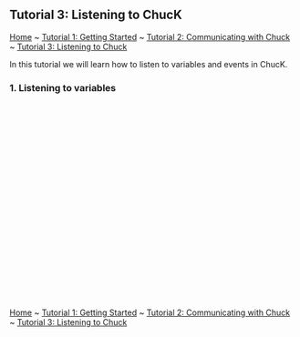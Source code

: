 <!-- 
	WebChucK Tutorials, by Mike Mulshine et al

	Praise be to Jack Atherton for making ChucK work on the web... As well as getting Ace to work as a miniAudicle like IDE. WOW.
	
	Praise be to Matt Wright for suggesting the use of pandoc = markdown to html converter, in which we can embed html/js as well.

	Praise of course to Ge Wang for writing ChucK. 

	<3 

	here we go...
-->

<!---
Include the ACE and ChucK stuff
-->

<head>
	<meta charset="utf-8">
  <meta http-equiv="Content-Type" content="text/html; charset=utf-8">
  <link rel="stylesheet" href="./css/editor.css">
</head>

<script type="text/javascript" src="./js/ace.js" charset="utf-8"></script>
<script type="text/javascript" src="./js/editor.js"></script>

## Tutorial 3: Listening to ChucK

[Home](./index.html) ~ [Tutorial 1: Getting Started](./tutorial-01.html) ~  [Tutorial 2: Communicating with Chuck](./tutorial-02.html) ~ [Tutorial 3: Listening to Chuck](./tutorial-03.html)

In this tutorial we will learn how to listen to variables and events in ChucK. 

### 1. Listening to variables

<pre><div id="chuckEditor1">

</div></pre>

<div id="htmlEditor1" style="height:300">

</div>

[Home](./index.html) ~ [Tutorial 1: Getting Started](./tutorial-01.html) ~  [Tutorial 2: Communicating with Chuck](./tutorial-02.html) ~ [Tutorial 3: Listening to Chuck](./tutorial-03.html)


<script>
	var htmlEditor1 = newHTMLEditor("htmlEditor1", true);

	var chuckEditor1 = newChuckEditor("chuckEditor1", true);
</script>
